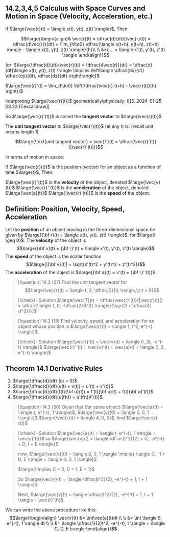 ## 14.2,3,4,5 Calculus with Space Curves and Motion in Space (Velocity, Acceleration, etc.)

If $\large{\vec{r}(t) = \langle x(t), y(t), z(t) \rangle}$, Then

$$\large{\begin{align}& \vec{r}(t) = \dfrac{d}{dt}(\vec{r}(t)) = \dfrac{d\vec{r}}{dt} = \lim_{h\to0} \dfrac{\langle x(t+h), y(t+h), z(t+h) \rangle - \langle x(t), y(t), z(t) \rangle}{h}\\ \\ &=\;... = \langle x'(t), y'(t), z'(t) \rangle \end{align}}$$

(or: $\large{\dfrac{d}{dt}(\vec{r}(t)) = \dfrac{d\vec{r}}{dt} = \dfrac{d}{dt}\langle x(t), y(t), z(t) \rangle \implies \left\langle \dfrac{dx}{dt} \dfrac{dy}{dt}, \dfrac{dz}{dt} \right\rangle}$

$\large{\vec{r}'(t) = \lim_{h\to0} \left(\dfrac{\vec{r} (t+h) - \vec{r}(t)}{h} \right)}$

Interpreting $\large{\vec{r}(t)}$ geometrically/physically:
![[5. 2024-01-25 08.22.17.excalidraw]]

So $\large{\vec{r}'(t)}$ is called the **tangent vector** to $\large{\vec{r}(t)}$

The **unit tangent vector** to $\large{\vec{r}(t)}$ (at any t) is:
(recall unit means length 1)

$$\large{\text{unit tangent vector} = \vec{T}(t) = \dfrac{\vec{r}'(t)}{|\vec{r}'(t)|}}$$

In terms of motion in space: 

If $\large{\vec{r}(t)}$ is the position (vector) for an object as a function of time $\large{t}$, Then:

$\large{\vec{r}'(t)}$ is the **velocity** of the object, denoted $\large{\vec{v}(t)}$
$\large{\vec{r}''(t)}$ is the **acceleration** of the object, denoted $\large{\vec{a}(t)}$
$\large{|\vec{r}'(t)|}$ is the **speed** of the object.

## Definition: Position, Velocity, Speed, Acceleration

Let the **position** of an object moving in the three-dimensional space be given by $\large{{\bf r}(t) = \langle x(t), y(t), z(t) \rangle}$, for $\large{t \geq 0}$. The **velocity** of the object is
$$\large{{\bf v}(t) = {\bf r}'(t) = \langle x'(t), y'(t), z'(t) \rangle}$$
The **speed** of the object is the scalar function
$$\large{|{\bf v}(t)| = \sqrt{x'(t)^2 + y'(t)^2 + z'(t)^2}}$$
The **acceleration** of the object is $\large{{\bf a}(t) = v'(t) = {\bf r}''(t)}$.


>[!question] 14.2 (27)
>Find the unit tangent vector for
>$$\large{\vec{r}(t) = \langle t, 2, \dfrac{2}{t} \rangle,\;\;t > 0}$$

>[!check]- Solution
>$\large{\vec{T}(t) = \dfrac{\vec{r}'(t)}{|\vec{r}(t)|} = \dfrac{\langle 1, 0, -\dfrac{2}{t^2} \rangle}{\sqrt{1 + \dfrac{4}{t^2}}}}$

>[!question] 14.3 (19)
>Find velocity, speed, and acceleration for an object whose position is $\large{\vec{r}(t) = \langle 1, t^2, e^{-t} \rangle}$.

>[!check]- Solution
>$\large{\vec{r}'(t) = \vec{v}(t) = \langle 0, 2t, -e^{-t} \rangle}$
>$\large{\vec{r}''(t) = \vec{v}'(t) = \vec{a}(t) =  \langle 0, 2, e^{-t} \rangle}$

## Theorem 14.1 Derivative Rules

1. $\large{\dfrac{d}{dt} (c) = 0}$
2. $\large{\dfrac{d}{dt}(u(t) + v(t)) = u'(t) + v'(t)}$
3. $\large{\dfrac{d}{dt}(f(t){\bf u}(t)) = f'(t){\bf u}(t) + f(t){\bf u}'(t)}$
4. $\large{\dfrac{d}{dt}(u(f(t)) = u'(f(t))f'(t)}$

>[!question] 14.3 (50)
>Given that (for some object)
$\large{\vec{a}(t) = \langle t, e^{-t}, 1 \rangle}$, $\large{\vec{v}(0) = \langle 0, 0, 1 \rangle}$
$\large{\vec{r}(t) = \langle 4, 0, 0}$, find $\large{\vec{r}(t)}$

>[!check]- Solution
>$\large{\vec{a}(t) = \langle t, e^{-t}, 1 \rangle = \vec{v}'(t)}$
>so $\large{\vec{v}(t) = \langle \dfrac{t^2}{2} + C, -e^{-t} + D, t + E \rangle}$
> 
> now, $\large{\vec{v}(0) = \langle 0, 0, 1 \rangle \implies \langle C, -1 + D, E \rangle = \langle 0, 0, 1 \rangle}$
> 
> $\large{\implies C = 0, D = 1, E = 1}$
> 
> So $\large{\vec{v}(t) = \langle \dfrac{t^2}{2}, -e^{-t} + 1, t + 1 \rangle}$
> 
> Next, $\large{\vec{v}(t) = \langle \dfrac{t^2}{2}, -e^{-t} + 1, t + 1 \rangle = \vec{r}'(t)}$

We can write the above procedure like this:
$$\large{\begin{align} \vec{v}(t) &= \int\vec{a}(t)dt \\ \\ &= \int \langle 5, e^{-t}, 1 \rangle dt \\ \\ &= \langle \dfrac{1}{2}t^2, -e^{-t}, t \rangle + \langle C, D, E \rangle \end{align}}$$